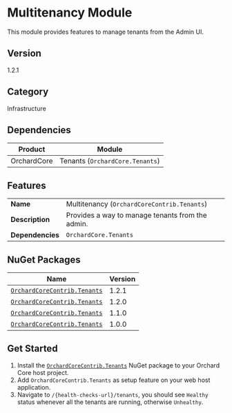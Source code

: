 # Multitenancy Module

This module provides features to manage tenants from the Admin UI.

## Version

1.2.1

## Category

Infrastructure

## Dependencies

| Product     | Module                          |
|-------------|---------------------------------|
| OrchardCore | Tenants (`OrchardCore.Tenants`) |

## Features

|                  |                                                  |
|------------------|--------------------------------------------------|
| **Name**         | Multitenancy (`OrchardCoreContrib.Tenants`)      |
| **Description**  | Provides a way to manage tenants from the admin. |
| **Dependencies** | `OrchardCore.Tenants`                            |

## NuGet Packages

| Name                                                                                            | Version |
|-------------------------------------------------------------------------------------------------|---------|
| [`OrchardCoreContrib.Tenants`](https://www.nuget.org/packages/OrchardCoreContrib.Tenants/1.2.1) | 1.2.1   |
| [`OrchardCoreContrib.Tenants`](https://www.nuget.org/packages/OrchardCoreContrib.Tenants/1.2.0) | 1.2.0   |
| [`OrchardCoreContrib.Tenants`](https://www.nuget.org/packages/OrchardCoreContrib.Tenants/1.1.0) | 1.1.0   |
| [`OrchardCoreContrib.Tenants`](https://www.nuget.org/packages/OrchardCoreContrib.Tenants/1.0.0) | 1.0.0   |

## Get Started

1. Install the [`OrchardCoreContrib.Tenants`](https://www.nuget.org/packages/OrchardCoreContrib.Tenants/) NuGet package to your Orchard Core host project.
2. Add `OrchardCoreContrib.Tenants` as setup feature on your web host application.
3. Navigate to `/{health-checks-url}/tenants`, you should see `Healthy` status whenever all the tenants are running, otherwise `Unhealthy`.
